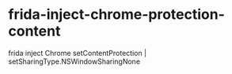 # frida-inject-chrome-protection-content
frida inject Chrome setContentProtection | setSharingType.NSWindowSharingNone
